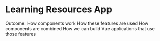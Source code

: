 # Learning Resources App

Outcome:
How components work
How these features are used
How components are combined
How we can build Vue applications that use those features
